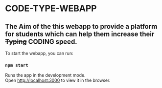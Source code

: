 # CODE-TYPE-WEBAPP

## The Aim of the this webapp to provide a platform for students which can help them increase their <strike>Typing</strike> CODING speed.

To start the webapp, you can run:

### `npm start`

Runs the app in the development mode.\
Open [http://localhost:3000](http://localhost:3000) to view it in the browser.
